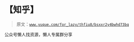 # 【知乎】

> 原文：[`www.yuque.com/for_lazy/thfiu8/bsxxr2y4bwhd73bq`](https://www.yuque.com/for_lazy/thfiu8/bsxxr2y4bwhd73bq)



公众号懒人找资源，懒人专属群分享